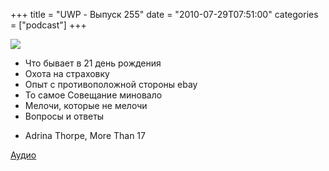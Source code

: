 +++
title = "UWP - Выпуск 255"
date = "2010-07-29T07:51:00"
categories = ["podcast"]
+++

![](https://podcast.umputun.com/images/uwp/uwp255.jpg)


- Что бывает в 21 день рождения
- Охота на страховку
- Опыт с противоположной стороны ebay
- То самое Совещание миновало
- Мелочи, которые не мелочи
- Вопросы и ответы


* Adrina Thorpe, More Than 17

[Аудио](http://archive.rucast.net/uwp/media/ump_podcast255.mp3)
<audio src="http://archive.rucast.net/uwp/media/ump_podcast255.mp3" preload="none">